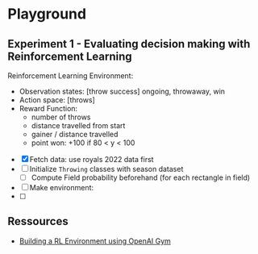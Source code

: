 # Playground


## Experiment 1 - Evaluating decision making with Reinforcement Learning

Reinforcement Learning Environment:
* Observation states: [throw success] ongoing, throwaway, win
* Action space: [throws] 
* Reward Function: 
    - number of throws
    - distance travelled from start
    - gainer / distance travelled
    - point won: +100 if 80 < y < 100

- [X] Fetch data: use royals 2022 data first
- [ ] Initialize `Throwing` classes with season dataset
    - [ ] Compute Field probability beforehand (for each rectangle in field)
- [ ] Make environment: 
- [ ] 

## Ressources

- [Building a RL Environment using OpenAI Gym](https://www.section.io/engineering-education/building-a-reinforcement-learning-environment-using-openai-gym/)

